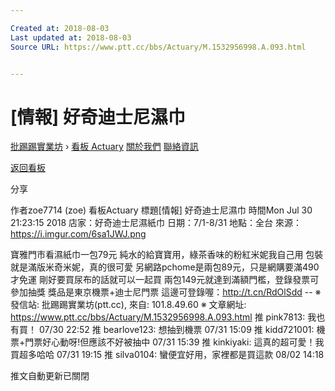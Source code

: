 ```yaml
---

Created at: 2018-08-03
Last updated at: 2018-08-03
Source URL: https://www.ptt.cc/bbs/Actuary/M.1532956998.A.093.html


---
```


# [情報] 好奇迪士尼濕巾


[批踢踢實業坊](https://www.ptt.cc/bbs/) › [看板 Actuary](https://www.ptt.cc/bbs/Actuary/index.html) [關於我們](https://www.ptt.cc/about.html) [聯絡資訊](https://www.ptt.cc/contact.html)

[返回看板](https://www.ptt.cc/bbs/Actuary/index.html)

分享

作者zoe7714 (zoe)
看板Actuary
標題\[情報\] 好奇迪士尼濕巾
時間Mon Jul 30 21:23:15 2018
店家：好奇迪士尼濕紙巾 日期：7/1-8/31 地點：全台 來源：<https://i.imgur.com/6sa1JWJ.png>

寶雅門市看濕紙巾一包79元 純水的給寶寶用，綠茶香味的粉紅米妮我自己用 包裝就是滿版米奇米妮，真的很可愛 另網路pchome是兩包89元，只是網購要滿490才免運 剛好要買尿布的話就可以一起買 兩包149元就達到滿額門檻，登錄發票可參加抽獎 獎品是東京機票+迪士尼門票 這邊可登錄喔：<http://t.cn/RdOlSdd> -- ※ 發信站: 批踢踢實業坊(ptt.cc), 來自: 101.8.49.60 ※ 文章網址: <https://www.ptt.cc/bbs/Actuary/M.1532956998.A.093.html>
推 pink7813: 我也有買！ 07/30 22:52
推 bearlove123: 想抽到機票 07/31 15:09
推 kidd721001: 機票+門票好心動呀!但應該不好被抽中 07/31 15:39
推 kinkiyaki: 這真的超可愛！我買超多哈哈 07/31 19:15
推 silva0104: 蠻便宜好用，家裡都是買這款 08/02 14:18

推文自動更新已關閉

